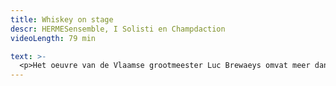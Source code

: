 ```yaml
---
title: Whiskey on stage
descr: HERMESensemble, I Solisti en Champdaction
videoLength: 79 min 

text: >-
  <p>Het oeuvre van de Vlaamse grootmeester Luc Brewaeys omvat meer dan honderd werken voor de meest uiteenlopende bezettingen van solowerken, over opera en muziektheater, tot ensemblewerken en composities voor groot symfonisch orkest, al dan niet met muzikale elektronica. Het is echter niet eenvoudig in dit geheel consistente lijnen of cycli te ontdekken – reeksen die thematisch of inhoudelijk met mekaar in verband staan. Een uitzondering hierop vormen acht werken die Brewaeys componeerde in de lange tijdspanne 1991 – 2009 die alleen expliciet refereren aan Schotse single malt whisky’s.</p><p>Deze ‘single malt cyclus’ omvat acht composities voor uiteenlopende bezettingen. Ze worden gekenmerkt door een pure, oorspronkelijke hoge energie; voor de kenner een rijk gelaagde smaaksensatie van de meest uiteenlopend thema’s, tempi en spectra, voor de geïnteresseerde leek een aangenaam gevoel van rush waar je een klein beetje tipsy van wordt.</p><p>De cyclus werd nog nooit als één geheel gerealiseerd. In november 2019 werken Antwerp Symphony Orchestra, Champdaction, HERMESensemble, I Solisti en Koninklijk Conservatorium Antwerpen (AP Hogeschool) samen om in een reeks concerten de hele cyclus van acht werken samen te brengen tijdens één muzikale week.</p><p>‍</p><h5>Credits </h5><p>Componist<br><br>Luc Brewaeys (Cardhu, 2008; Oban, 1996; Bowmore String Quartet, 1995)<br><br>Bezetting<br><br><a href="http://www.hermesensemble.be">‍</a>Ed Spanjaard (dirigent)<br>Pieter Jansen (viool)<br>Antoine Maisonhaute (viool)<br>Marc Tooten (altviool)<br>Stijn Saveniers (cello)<br>Peter Merckx (klarinet)<br><br>‍<em>Opname video door</em><strong><em> </em></strong><em>Simon Van den Brande en Benjamin Albertijn</em></p>
---
```

